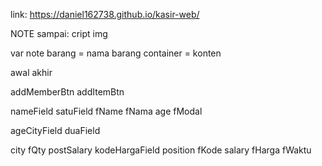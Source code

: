 link: https://daniel162738.github.io/kasir-web/



NOTE
sampai: cript img


var                 note
barang          =   nama barang
container       =   konten








awal                                akhir

addMemberBtn                        addItemBtn

nameField                           satuField
fName                               fNama
age                                 fModal


ageCityField                        duaField

city                                fQty
postSalary                          kodeHargaField
position                            fKode
salary                              fHarga
                                    fWaktu